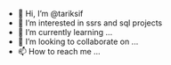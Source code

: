 - 👋 Hi, I’m @tariksif
- 👀 I’m interested in ssrs and sql projects 
- 🌱 I’m currently learning ...
- 💞️ I’m looking to collaborate on ...
- 📫 How to reach me ...

<!---
tariksif/tariksif is a ✨ special ✨ repository because its `README.md` (this file) appears on your GitHub profile.
You can click the Preview link to take a look at your changes.
--->
